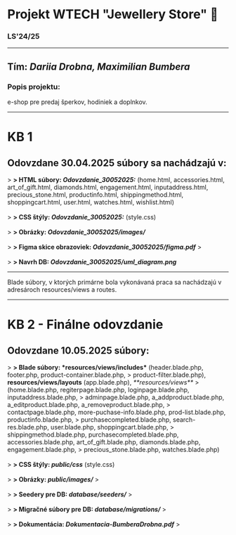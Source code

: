 <h1>Projekt WTECH "Jewellery Store" 💍<h3>LS'24/25</h3></h1> <hr>
<h2>Tím: <i>Dariia Drobna, Maximilian Bumbera</i></h2>

<h3>Popis projektu:</h3><p> e-shop pre predaj šperkov, hodiniek a doplnkov.</p> 

<hr>

<h1>KB 1</h1>

<h2>Odovzdane 30.04.2025 súbory sa nachádzajú v:</h2>
> <b>> HTML súbory: <i>Odovzdanie_30052025:</b></i> (home.html, accessories.html, art_of_gift.html, diamonds.html, engagement.html,
inputaddress.html, precious_stone.html, productinfo.html, shippingmethod.html, shoppingcart.html,
user.html, watches.html, wishlist.html)
<br><br>
> <b>> CSS štýly: <i>Odovzdanie_30052025:</b></i> (style.css)
<br><br>
> <b>> Obrázky: <i>Odovzdanie_30052025/images/</b></i> 
<br><br>
> <b>> Figma skice obrazoviek: <i>Odovzdanie_30052025/figma.pdf</b></i>
> <br><br>
> <b>> Navrh DB: <i>Odovzdanie_30052025/uml_diagram.png</b></i>
<hr> 
Blade súbory, v ktorých primárne bola vykonávaná praca sa nachádzajú v adresároch 
resources/views a routes.

<hr>

<h1> KB 2 - Finálne odovzdanie</h1>

<h2>Odovzdane 10.05.2025 súbory:</h2>
> <b>> Blade súbory: *resources/views/includes*</b> (header.blade.php, footer.php, product-container.blade.php, 
> product-filter.blade.php), <b>resources/views/layouts</b></i> (app.blade.php), <i>**resources/views**</i>
> (home.blade.php, regiterpage.blade.php, loginpage.blade.php, inputaddress.blade.php,
> adminpage.blade.php, a_addproduct.blade.php, a_editproduct.blade.php, a_removeproduct.blade.php,
> contactpage.blade.php, more-puchase-info.blade.php, prod-list.blade.php, productinfo.blade.php,
> purchasecompleted.blade.php, search-res.blade.php, user.blade.php, shoppingcart.blade.php,
> shippingmethod.blade.php, purchasecompleted.blade.php, accessories.blade.php, art_of_gift.blade.php, diamonds.blade.php, engagement.blade.php,
> precious_stone.blade.php, watches.blade.php)
<br><br>
> <b>> CSS štýly: <i>public/css</b></i> (style.css)
<br><br>
> <b>> Obrázky: <i>public/images/</b></i>
> <br><br>
> <b>> Seedery pre DB: <i>database/seeders/</b></i>
> <br><br>
> <b>> Migračné súbory pre DB: <i>database/migrations/</b></i>
> <br><br>
> <b>> Dokumentácia: <i>Dokumentacia-BumberaDrobna.pdf</b></i>
> <br><br>